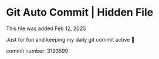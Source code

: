 # Git Auto Commit | Hidden File

This file was added Feb 12, 2025

Just for fun and keeping my daily git commit active 🤪

commit number: 3193599
